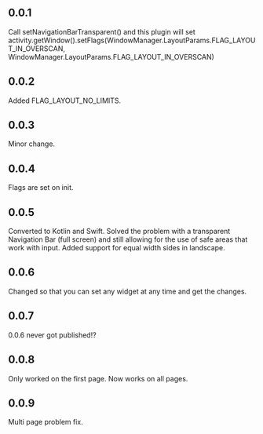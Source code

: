 ## 0.0.1
Call setNavigationBarTransparent() and this plugin will set activity.getWindow().setFlags(WindowManager.LayoutParams.FLAG_LAYOUT_IN_OVERSCAN, WindowManager.LayoutParams.FLAG_LAYOUT_IN_OVERSCAN)

## 0.0.2
Added FLAG_LAYOUT_NO_LIMITS.

## 0.0.3
Minor change.

## 0.0.4
Flags are set on init.

## 0.0.5
Converted to Kotlin and Swift.
Solved the problem with a transparent Navigation Bar (full screen) and still allowing for the use of safe areas that work with input.
Added support for equal width sides in landscape.

## 0.0.6
Changed so that you can set any widget at any time and get the changes.

## 0.0.7
0.0.6 never got published!?

## 0.0.8
Only worked on the first page. Now works on all pages.

## 0.0.9
Multi page problem fix.
